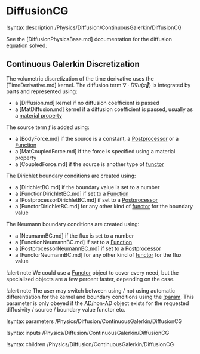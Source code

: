 # DiffusionCG

!syntax description /Physics/Diffusion/ContinuousGalerkin/DiffusionCG

See the [DiffusionPhysicsBase.md] documentation for the diffusion equation solved.

## Continuous Galerkin Discretization

The volumetric discretization of the time derivative uses the [TimeDerivative.md] kernel.
The diffusion term $\nabla \cdot D \nabla u(\vec{x})$ is integrated by parts and represented using:

- a [Diffusion.md] kernel if no diffusion coefficient is passed
- a [MatDiffusion.md] kernel if a diffusion coefficient is passed, usually as a [material property](syntax/Materials/index.md)


The source term $f$ is added using:

- a [BodyForce.md] if the source is a constant, a [Postprocessor](syntax/Postprocessors/index.md) or a [Function](syntax/Functions/index.md)
- a [MatCoupledForce.md] if the force is specified using a material property
- a [CoupledForce.md] if the source is another type of [functor](syntax/Functors/index.md)


The Dirichlet boundary conditions are created using:

- a [DirichletBC.md] if the boundary value is set to a number
- a [FunctionDirichletBC.md] if set to a [Function](syntax/Functions/index.md)
- a [PostprocessorDirichletBC.md] if set to a [Postprocessor](syntax/Postprocessors/index.md)
- a [FunctorDirichletBC.md] for any other kind of [functor](syntax/Functors/index.md) for the boundary value


The Neumann boundary conditions are created using:

- a [NeumannBC.md] if the flux is set to a number
- a [FunctionNeumannBC.md] if set to a [Function](syntax/Functions/index.md)
- a [PostprocessorNeumannBC.md] if set to a [Postprocessor](syntax/Postprocessors/index.md)
- a [FunctorNeumannBC.md] for any other kind of [functor](syntax/Functors/index.md) for the flux value


!alert note
We could use a [Functor](syntax/Functors/index.md) object to cover every need, but the specialized objects
are a few percent faster, depending on the case.

!alert note
The user may switch between using / not using automatic differentiation for the kernel and boundary
conditions using the [!param](/Physics/Diffusion/ContinuousGalerkin/automatic_differentiation). This parameter is only
obeyed if the AD/non-AD object exists for the requested diffusivity / source / boundary value functor etc.


!syntax parameters /Physics/Diffusion/ContinuousGalerkin/DiffusionCG

!syntax inputs /Physics/Diffusion/ContinuousGalerkin/DiffusionCG

!syntax children /Physics/Diffusion/ContinuousGalerkin/DiffusionCG
